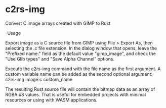 # c2rs-img
Convert C image arrays created with GIMP to Rust

-Usage

Export image as a C source file from GIMP using File > Export As, then selecting the .c file extension.
In the dialog window that opens, leave the "Prefixed name:" field as the default value "gimp_image", and check
the "Use Glib types" and "Save Alpha Channel" options.

Execute the c2rs-img command with the file name as the first argument. A custom variable name can be added as the second optional argument:
c2rs-img image.c custom_name

The resulting Rust source file will contain the bitmap data as an array of RGBA u8 values. That is useful for embedded projects with minimal
resources or using with WASM applications.
